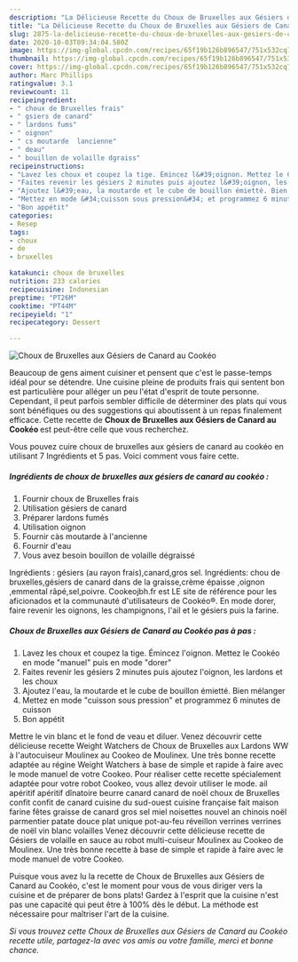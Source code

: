 ```yaml
---
description: "La Délicieuse Recette du Choux de Bruxelles aux Gésiers de Canard au Cookéo"
title: "La Délicieuse Recette du Choux de Bruxelles aux Gésiers de Canard au Cookéo"
slug: 2875-la-delicieuse-recette-du-choux-de-bruxelles-aux-gesiers-de-canard-au-cookeo
date: 2020-10-03T09:34:04.580Z
image: https://img-global.cpcdn.com/recipes/65f19b126b896547/751x532cq70/choux-de-bruxelles-aux-gesiers-de-canard-au-cookeo-photo-principale-de-la-recette.jpg
thumbnail: https://img-global.cpcdn.com/recipes/65f19b126b896547/751x532cq70/choux-de-bruxelles-aux-gesiers-de-canard-au-cookeo-photo-principale-de-la-recette.jpg
cover: https://img-global.cpcdn.com/recipes/65f19b126b896547/751x532cq70/choux-de-bruxelles-aux-gesiers-de-canard-au-cookeo-photo-principale-de-la-recette.jpg
author: Marc Phillips
ratingvalue: 3.1
reviewcount: 11
recipeingredient:
- " choux de Bruxelles frais"
- " gsiers de canard"
- " lardons fums"
- " oignon"
- " cs moutarde  lancienne"
- " deau"
- " bouillon de volaille dgraiss"
recipeinstructions:
- "Lavez les choux et coupez la tige. Émincez l&#39;oignon. Mettez le Cookéo en mode &#34;manuel&#34; puis en mode &#34;dorer&#34;"
- "Faites revenir les gésiers 2 minutes puis ajoutez l&#39;oignon, les lardons et les choux"
- "Ajoutez l&#39;eau, la moutarde et le cube de bouillon émietté. Bien mélanger"
- "Mettez en mode &#34;cuisson sous pression&#34; et programmez 6 minutes de cuisson"
- "Bon appétit"
categories:
- Resep
tags:
- choux
- de
- bruxelles

katakunci: choux de bruxelles 
nutrition: 233 calories
recipecuisine: Indonesian
preptime: "PT26M"
cooktime: "PT44M"
recipeyield: "1"
recipecategory: Dessert

---
```



![Choux de Bruxelles aux Gésiers de Canard au Cookéo](https://img-global.cpcdn.com/recipes/65f19b126b896547/751x532cq70/choux-de-bruxelles-aux-gesiers-de-canard-au-cookeo-photo-principale-de-la-recette.jpg)

Beaucoup de gens aiment cuisiner et pensent que c'est le passe-temps idéal pour se détendre. Une cuisine pleine de produits frais qui sentent bon est particulière pour alléger un peu l'état d'esprit de toute personne. Cependant, il peut parfois sembler difficile de déterminer des plats qui vous sont bénéfiques ou des suggestions qui aboutissent à un repas finalement efficace. Cette recette de <strong> Choux de Bruxelles aux Gésiers de Canard au Cookéo </strong> est peut-être celle que vous recherchez.

<!--inarticleads1-->

Vous pouvez cuire choux de bruxelles aux gésiers de canard au cookéo en utilisant 7 Ingrédients et 5 pas. Voici comment vous faire cette.

##### Ingrédients de choux de bruxelles aux gésiers de canard au cookéo :

1. Fournir  choux de Bruxelles frais
1. Utilisation  gésiers de canard
1. Préparer  lardons fumés
1. Utilisation  oignon
1. Fournir  càs moutarde à l&#39;ancienne
1. Fournir  d&#39;eau
1. Vous avez besoin  bouillon de volaille dégraissé


Ingrédients : gésiers (au rayon frais),canard,gros sel. Ingrédients: chou de bruxelles,gésiers de canard dans de la graisse,crème épaisse ,oignon ,emmental râpé,sel,poivre. Cookeojbh.fr est LE site de référence pour les aficionados et la communauté d&#39;utilisateurs de Cookéo®. En mode dorer, faire revenir les oignons, les champignons, l&#39;ail et le gésiers puis la farine. 

<!--inarticleads2-->

##### Choux de Bruxelles aux Gésiers de Canard au Cookéo pas à pas :

1. Lavez les choux et coupez la tige. Émincez l&#39;oignon. Mettez le Cookéo en mode &#34;manuel&#34; puis en mode &#34;dorer&#34;
1. Faites revenir les gésiers 2 minutes puis ajoutez l&#39;oignon, les lardons et les choux
1. Ajoutez l&#39;eau, la moutarde et le cube de bouillon émietté. Bien mélanger
1. Mettez en mode &#34;cuisson sous pression&#34; et programmez 6 minutes de cuisson
1. Bon appétit


Mettre le vin blanc et le fond de veau et diluer. Venez découvrir cette délicieuse recette Weight Watchers de Choux de Bruxelles aux Lardons WW à l&#39;autocuiseur Moulinex au Cookeo de Moulinex. Une très bonne recette adaptée au régine Weight Watchers à base de simple et rapide à faire avec le mode manuel de votre Cookeo. Pour réaliser cette recette spécialement adaptée pour votre robot Cookeo, vous allez devoir utiliser le mode. ail apéritif apéritif dînatoire beurre canard canard de noël choux de Bruxelles confit confit de canard cuisine du sud-ouest cuisine française fait maison farine fêtes graisse de canard gros sel miel noisettes nouvel an chinois noël parmentier patate douce plat unique pot-au-feu réveillon verrines verrines de noël vin blanc volailles Venez découvrir cette délicieuse recette de Gésiers de volaille en sauce au robot multi-cuiseur Moulinex au Cookeo de Moulinex. Une très bonne recette à base de simple et rapide à faire avec le mode manuel de votre Cookeo. 

<!--inarticleads1-->

<p>
Puisque vous avez lu la recette de Choux de Bruxelles aux Gésiers de Canard au Cookéo, c'est le moment pour vous de vous diriger vers la cuisine et de préparer de bons plats! Gardez à l'esprit que la cuisine n'est pas une capacité qui peut être à 100% dès le début. La méthode est nécessaire pour maîtriser l'art de la cuisine.
</p>

<p>
<i>Si vous trouvez cette Choux de Bruxelles aux Gésiers de Canard au Cookéo recette utile, partagez-la avec vos amis ou votre famille, merci et bonne chance.</i>
</p>
